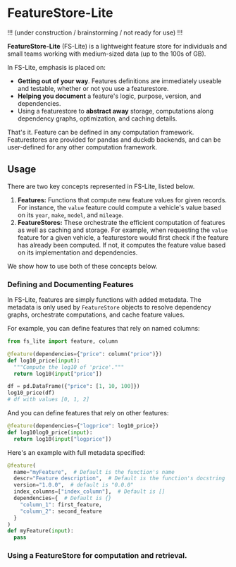 # FeatureStore-Lite

!!! (under construction / brainstorming / not ready for use) !!!

**FeatureStore-Lite** (FS-Lite) is a lightweight feature store for individuals and small teams working with medium-sized data (up to the 100s of GB).

In FS-Lite, emphasis is placed on:

- **Getting out of your way**. Features definitions are immediately useable and testable, whether or not you use a featurestore.
- **Helping you document** a feature's logic, purpose, version, and dependencies.
- Using a featurestore to **abstract away** storage, computations along dependency graphs, optimization, and caching details.

That's it. Feature can be defined in any computation framework. Featurestores are provided for pandas and duckdb backends, and can be user-defined for any other computation framework.

## Usage

There are two key concepts represented in FS-Lite, listed below.

1. **Features:** Functions that compute new feature values for given records. For instance, the `value` feature could compute a vehicle's value based on its `year`, `make`, `model`, and `mileage`.
2. **FeatureStores:** These orchestrate the efficient computation of features as well as caching and storage. For example, when requesting the `value` feature for a given vehicle, a featurestore would first check if the feature has already been computed. If not, it computes the feature value based on its implementation and dependencies.

We show how to use both of these concepts below.

### Defining and Documenting Features

In FS-Lite, features are simply functions with added metadata. The metadata is only used by `FeatureStore` objects to resolve dependency graphs, orchestrate computations, and cache feature values.

For example, you can define features that rely on named columns:

```python
from fs_lite import feature, column

@feature(dependencies={"price": column("price")})
def log10_price(input):
  """Compute the log10 of 'price'."""
  return log10(input["price"])

df = pd.DataFrame({"price": [1, 10, 100]})
log10_price(df)
# df with values [0, 1, 2]
```

And you can define features that rely on other features:
```python
@feature(dependencies={"logprice": log10_price})
def log10log0_price(input):
  return log10(input["logprice"])
```

Here's an example with full metadata specified:
```python
@feature(
  name="myFeature",  # Default is the function's name
  descr="Feature description",  # Default is the function's docstring
  version="1.0.0",  # default is "0.0.0"
  index_columns=["index_column"],  # Default is []
  dependencies={  # Default is {}
    "column_1": first_feature,
    "column_2": second_feature
  }
)
def myFeature(input):
  pass
```

### Using a FeatureStore for computation and retrieval.

